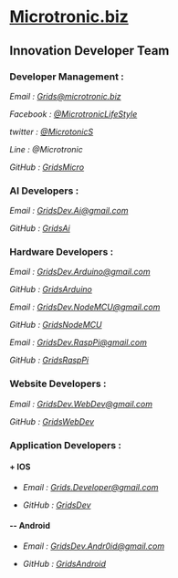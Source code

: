 # [Microtronic.biz](http://microtronic.biz/)
## Innovation Developer Team

### Developer Management :

*Email : Grids@microtronic.biz*

*Facebook : [@MicrotronicLifeStyle](https://www.facebook.com/MicrotronicLifeStyle)*

*twitter : [@MicrotonicS](https://mobile.twitter.com/MicrotonicS)*

*Line : @Microtronic*

*GitHub : [GridsMicro](https://github.com/GridsMicro)*

### AI Developers :

*Email : GridsDev.Ai@gmail.com*

*GitHub : [GridsAi](https://github.com/GridsAi)*

### Hardware Developers : 

*Email : GridsDev.Arduino@gmail.com*

*GitHub : [GridsArduino](https://github.com/GridsArduino)*

*Email : GridsDev.NodeMCU@gmail.com*

*GitHub : [GridsNodeMCU](https://github.com/GridsNodeMCU)*

*Email : GridsDev.RaspPi@gmail.com*

*GitHub : [GridsRaspPi](https://github.com/GridsRaspPi)*

### Website Developers :

*Email : GridsDev.WebDev@gmail.com*

*GitHub : [GridsWebDev](https://github.com/GridsWebDev)*

### Application Developers : 

#### + IOS

+ *Email : Grids.Developer@gmail.com*

+ *GitHub : [GridsDev](https://github.com/GridsDev)*

#### -- Android

+ *Email : GridsDev.Andr0id@gmail.com*

+ *GitHub : [GridsAndroid](https://github.com/GridsAndroid)*
